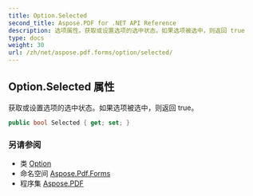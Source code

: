```yaml
---
title: Option.Selected
second_title: Aspose.PDF for .NET API Reference
description: 选项属性。获取或设置选项的选中状态。如果选项被选中，则返回 true
type: docs
weight: 30
url: /zh/net/aspose.pdf.forms/option/selected/
---
```

## Option.Selected 属性

获取或设置选项的选中状态。如果选项被选中，则返回 true。

```csharp
public bool Selected { get; set; }
```

### 另请参阅

* 类 [Option](../)
* 命名空间 [Aspose.Pdf.Forms](../../../aspose.pdf.forms/)
* 程序集 [Aspose.PDF](../../../)